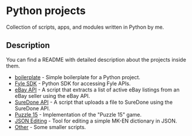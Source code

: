 # Python projects
Collection of scripts, apps, and modules written in Python by me.

## Description
You can find a README with detailed description about the projects inside them.
- [boilerplate](https://github.com/MTrajK/python-projects/tree/master/boilerplate) - Simple boilerplate for a Python project.
- [Fyle SDK](https://github.com/MTrajK/python-projects/tree/master/Fyle%20SDK) - Python SDK for accessing Fyle APIs.
- [eBay API](https://github.com/MTrajK/python-projects/tree/master/eBay%20API) - A script that extracts a list of active eBay listings from an eBay seller using the eBay API.
- [SureDone API](https://github.com/MTrajK/python-projects/tree/master/SureDone%20API) - A script that uploads a file to SureDone using the SureDone API.
- [Puzzle 15](https://github.com/MTrajK/python-projects/tree/master/Puzzle%2015) - Implementation of the "Puzzle 15" game.
- [JSON Editing](https://github.com/MTrajK/python-projects/tree/master/JSON%20Editing) - Tool for editing a simple MK-EN dictionary in JSON.
- [Other](https://github.com/MTrajK/python-projects/tree/master/Other) - Some smaller scripts.